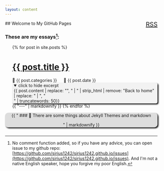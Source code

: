 ```yaml
---
layout: content
---
```

<div style="float: right"><a href="{{ site.url }}/feed.xml" style="font-size: 20px" >RSS</a></div>
## Welcome to My GitHub Pages 

### These are my essays[^1]:

<!--[<span style="font-size: 36px;">&#128188; categories</span>]({{ site.url }}/category/)-->
<!--div style="background-color: #FFFFFF; padding: 10px 20px"-->
<ul>
  {% for post in site.posts %}
    <h1>
      <a href="{{ post.url }}">{{ post.title }}</a>
    </h1>
    &#128193; {{ post.categories }} &emsp; &#128197; {{ post.date }}<br>
		<details open style="display: inline-block; padding: 0px 5px; background-color:#f2f2f2; box-shadow: 3px 3px 4px black; border-radius: 5px 5px 5px 5px;">
		<summary >click to hide excerpt</summary>
   {{ post.content | replace: "</h1>", " | " | strip_html | remove: "Back to home" | replace: " | ", "<br>" | truncatewords: 50}}
	 </details>
{{ "---" | markdownify }}
  {% endfor %}
</ul>

[^1]: No comment function added, so if you have any advice, you can open issue to my github repo:[https://github.com/sirius1242/sirius1242.github.io/issues](https://github.com/sirius1242/sirius1242.github.io/issues). And I'm not a native English speaker, hope you forgive my poor English.

<details>
<summary style="background-color: #ddd;box-shadow: 3px 3px 4px black;list-style: none; border-radius: 10px 10px 10px 10px">
<center>
{{ "
### &#128211; There are some things about Jekyll Themes and markdown

" | markdownify }}
</center>
</summary>
<div style="background-color: #ddd; box-shadow: 3px 3px 4px black;border-radius: 0 0 10px 10px;">
{{ "
My pages are using slate theme, which is an Jekyll Theme, and Jekyll Theme use markdown

You can use the [editor on GitHub](https://github.com/sirius1242/sirius1242.github.io/edit/master/index.md) to maintain and preview the content for your website in Markdown files.

Whenever you commit to this repository, GitHub Pages will run [Jekyll](https://jekyllrb.com/) to rebuild the pages in your site, from the content in your Markdown files.

### Markdown
Markdown is a lightweight and easy-to-use syntax for styling your writing. It includes conventions for syntax highlighted code block

	```markdown

	# Header 1
	## Header 2
	### Header 3

	- Bulleted
	- List

	1. Numbered
	2. List

	**Bold** and _Italic_ and `Code` text

	[Link](url) and ![Image](src)
	```

For more details see [GitHub Flavored Markdown](https://guides.github.com/features/mastering-markdown/).

### Jekyll Themes

Your Pages site will use the layout and styles from the Jekyll theme you have selected in your [repository settings](https://github.com/sirius1242/sirius1242.github.io/settings). The name of this theme is saved in the Jekyll `_config.yml` configuration file.

### Support or Contact

Having trouble with Pages? Check out our [documentation](https://help.github.com/categories/github-pages-basics/) or [contact support](https://github.com/contact) and we’ll help you sort it out.

---

" | markdownify }}
</div>
</details>
